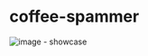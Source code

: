 # coffee-spammer
![image](https://user-images.githubusercontent.com/108136694/219456879-200c2798-6a4a-4dab-9ec7-f10c54adec00.png) - showcase

